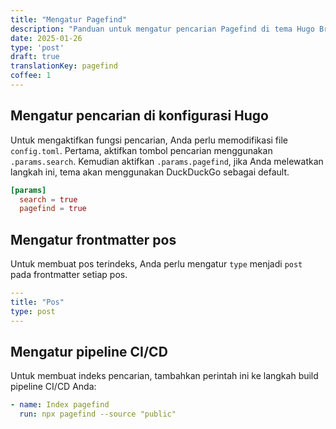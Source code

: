 ```yaml
---
title: "Mengatur Pagefind"
description: "Panduan untuk mengatur pencarian Pagefind di tema Hugo Brewm"
date: 2025-01-26
type: 'post'
draft: true
translationKey: pagefind
coffee: 1
---
```


## Mengatur pencarian di konfigurasi Hugo

Untuk mengaktifkan fungsi pencarian, Anda perlu memodifikasi file `config.toml`. Pertama, aktifkan tombol pencarian menggunakan `.params.search`. Kemudian aktifkan `.params.pagefind`, jika Anda melewatkan langkah ini, tema akan menggunakan DuckDuckGo sebagai default.

```toml
[params]
  search = true
  pagefind = true
```

## Mengatur frontmatter pos

Untuk membuat pos terindeks, Anda perlu mengatur `type` menjadi `post` pada frontmatter setiap pos.

```yaml
---
title: "Pos"
type: post
---
```

## Mengatur pipeline CI/CD

Untuk membuat indeks pencarian, tambahkan perintah ini ke langkah build pipeline CI/CD Anda:

```yaml
- name: Index pagefind
  run: npx pagefind --source "public"
```